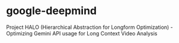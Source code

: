 # google-deepmind
Project HALO (Hierarchical Abstraction for Longform Optimization) - Optimizing Gemini API usage for Long Context Video Analysis
